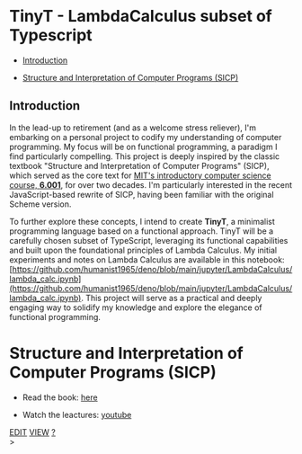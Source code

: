 <br>

# TinyT - LambdaCalculus subset of Typescript

* [Introduction](#introduction)

* [Structure and Interpretation of Computer Programs (SICP)](#sicp)

<div class="page-spacer"></div>

## Introduction

In the lead-up to retirement (and as a welcome stress reliever), I'm embarking on a personal project to codify my understanding of computer programming. 
My focus will be on functional programming, a paradigm I find particularly compelling. 
This project is deeply inspired by the classic textbook "Structure and Interpretation of Computer Programs" (SICP), 
which served as the core text for [MIT's introductory computer science course, **6.001**](https://youtu.be/-J_xL4IGhJA?si=44la17hvzMYqE2Fn), 
for over two decades. 
I'm particularly interested in the recent JavaScript-based rewrite of SICP, having been familiar with the original Scheme version.

To further explore these concepts, I intend to create **TinyT**, a minimalist programming language based on a functional approach. 
TinyT will be a carefully chosen subset of TypeScript, leveraging its functional capabilities and built upon the foundational principles of Lambda Calculus. 
My initial experiments and notes on Lambda Calculus are available in this notebook: 
[https://github.com/humanist1965/deno/blob/main/jupyter/LambdaCalculus/lambda_calc.ipynb](https://github.com/humanist1965/deno/blob/main/jupyter/LambdaCalculus/lambda_calc.ipynb). 
This project will serve as a practical and deeply engaging way to solidify my knowledge and explore the elegance of functional programming.



# Structure and Interpretation of Computer Programs (SICP)

* Read the book: [here](https://github.com/sarabander/sicp-pdf)

* Watch the leactures: [youtube](https://www.youtube.com/watch?v=2Op3QLzMgSY)

<span class="top-right">
<a class="abtn btn" href="http://localhost:3000/code/BLOGIT/TinyT.md">EDIT</a>
<a class="abtn btn" href="http://localhost:3000/view/BLOGIT/TinyT.md">VIEW</a>
<a class="abtn btn" href="http://localhost:3000/code/MIG1/help/UsingTheWiki.md">?</a>
</span>
<link rel="stylesheet" href="./styles.css">
<div class="breadcrumb-menu"><a href="..//README.md"></a> &gt; </div>
